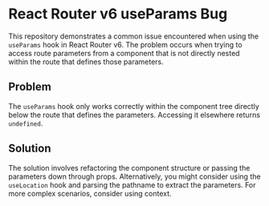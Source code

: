 # React Router v6 useParams Bug

This repository demonstrates a common issue encountered when using the `useParams` hook in React Router v6.  The problem occurs when trying to access route parameters from a component that is not directly nested within the route that defines those parameters.

## Problem

The `useParams` hook only works correctly within the component tree directly below the route that defines the parameters. Accessing it elsewhere returns `undefined`.

## Solution

The solution involves refactoring the component structure or passing the parameters down through props.  Alternatively, you might consider using the `useLocation` hook and parsing the pathname to extract the parameters.  For more complex scenarios, consider using context.